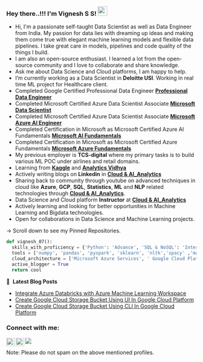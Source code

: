 
### Hey there..!!! I'm Vignesh S S! <img src="https://media.giphy.com/media/hvRJCLFzcasrR4ia7z/giphy.gif" width="25px">
    
-  Hi, I'm a passionate self-taught Data Scientist as well as Data Engineer from India. My passion for data lies with dreaming up ideas and making them come true with elegant      machine learning models and flexible data pipelines. I take great care in models, pipelines and code quality of the things I build.
-  I am also an open-source enthusiast. I learned a lot from the open-source community and I love to collaborate and share knowledge. 
-  Ask me about Data Science and Cloud platforms, I am happy to help.
-  I’m currently working as a Data Scientist in **Deloitte USI**. Working in real time ML project for Healthcare client.
-  Completed Google Certified Professional Data Engineer [**Professional Data Engineer**](https://www.credential.net/c5acb214-2d89-43bf-af17-12b9df7fa6c2?key=112a95cdb38d1f897057bfba42c8ce4fa7d58e2b48d6ca8b31379d3079f0aeab#gs.kzvtmo)
-  Completed Microsoft Certified Azure Data Scientist Associate [**Microsoft Data Scientist**](https://www.credly.com/badges/91fffff4-5df5-480d-a0f3-b85f85781522/public_url)
-  Completed Microsoft Certified Azure Data Scientist Associate [**Microsoft Azure AI Engineer**](https://www.credly.com/earner/earned/badge/99268851-d7af-4ed6-abdc-dc592f44279b)
-  Completed Certification in Microsoft as Microsoft Certified Azure AI Fundamentals [**Microsoft AI Fundamentals**](https://certification.microsoft.com/badge)
-  Completed Certification in Microsoft as Microsoft Certified Azure Fundamentals [**Microsoft Azure Fundamentals**](https://certification.microsoft.com/badge)
-  My previous employer is **TCS-digital** where my primary tasks is to build various ML POC under airlines and retail domains.
-  Learning from [**Kaggle**](https://www.kaggle.com/) and [**Analytics Vidhya**](https://www.analyticsvidhya.com/)
-  Actively writing blogs on **Linkedin** in [**Cloud & AI_Analytics**](https://www.linkedin.com/company/cloud-ai-analytics/?viewAsMember=true)
-  Sharing back to community through youtube on advanced techniques in cloud like **Azure**, **GCP**, **SQL**, **Statistics**, **ML** and **NLP** related technologies through
   [**Cloud & AI_Analytics**](https://www.youtube.com/channel/UCyAnuvrJq_2JCnYm8atLE2w).
-  Data Science and Cloud platform **Instructor** at [**Cloud & AI_Analytics**](https://www.linkedin.com/company/cloud-ai-analytics/?viewAsMember=true)
-  Actively learning and looking for better opportunities in Machine Learning and Bigdata technologies.
-  Open for collaborations in Data Science and Machine Learning projects.

    
-> Scroll down to see my Pinned Repositories.

```python
def vignesh_07():
  skills_with_proficiency = {'Python': 'Advance', 'SQL & NoSQL': 'Intermediate', 'DSA': 'Intermediate', 'Statistics' : 'Advance'}
  tools = ['numpy', 'pandas', 'pyspark', 'sklearn', 'nltk','spacy' ,'matplotlib', 'seaborn', 'keras', 'json', 'flask', 'powerBI', 'pyspark', 'time series', 'devops', 'Bigdata technologies']
  cloud_architecture = ['Microsoft Azure Services', ' Google Cloud Platform']
  active_blogger = True
  return cool
```


📕 &nbsp;**Latest Blog Posts**
<!-- BLOG-POST-LIST:START -->
- [Integrate Azure Databricks with Azure Machine Learning Workspace](https://www.linkedin.com/pulse/integrate-azure-databricks-machine-learning-workspace-/)
- [Create Google Cloud Storage Bucket Using UI In Google Cloud Platform](https://www.linkedin.com/pulse/create-google-cloud-storage-bucket-using-ui-platform-/)
- [Create Google Cloud Storage Bucket Using CLI In Google Cloud Platform](https://www.linkedin.com/pulse/create-google-cloud-storage-bucket-using-cli-platform-/)
<!-- BLOG-POST-LIST:END -->



### Connect with me:

<a href="https://www.linkedin.com/in/vignesh-sekar-sujatha-02aa9b125/">
  <img align="left" alt="Vignesh's LinkedIN" width="22px" src="https://raw.githubusercontent.com/peterthehan/peterthehan/master/assets/linkedin.svg" />
</a>
<a href="https://www.youtube.com/channel/UCyAnuvrJq_2JCnYm8atLE2w">
  <img align="left" alt="Cloud_AI_Analytics | YouTube" width="22px" src="https://raw.githubusercontent.com/peterthehan/peterthehan/master/assets/youtube.svg" />
</a>

![](https://visitor-badge.glitch.me/badge?page_id=vigneshSs-07.vigneshSs-07)

Note: Please do not spam on the above mentioned profiles.

